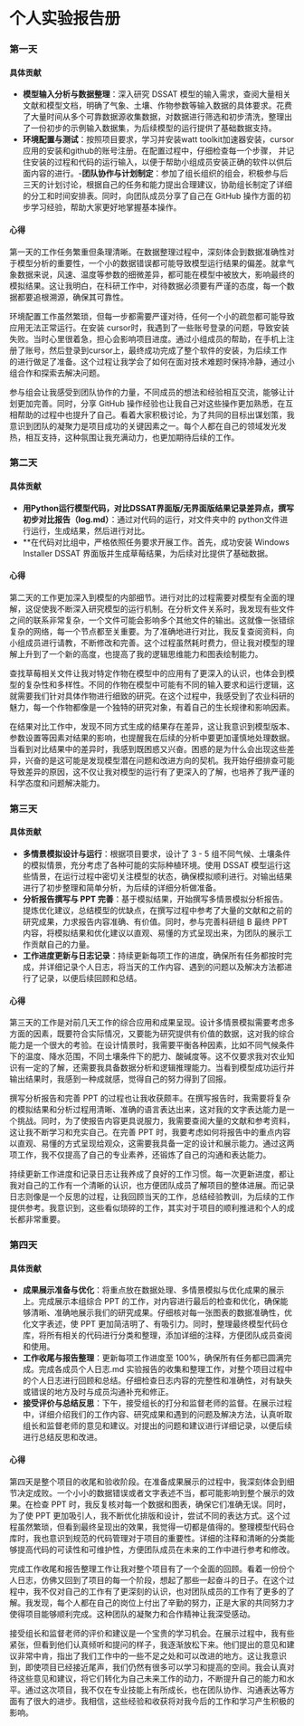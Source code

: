 # 个人实验报告册
### 第一天
#### 具体贡献
 - **模型输入分析与数据整理**：深入研究 DSSAT 模型的输入需求，查阅大量相关文献和模型文档，明确了气象、土壤、作物参数等输入数据的具体要求。花费了大量时间从多个可靠数据源收集数据，对数据进行筛选和初步清洗，整理出了一份初步的示例输入数据集，为后续模型的运行提供了基础数据支持。
 - **环境配置与测试**：按照项目要求，学习并安装watt toolkit加速器安装，cursor应用的安装和github的账号注册。在配置过程中，仔细检查每一个步骤， 并记住安装的过程和代码的运行输入，以便于帮助小组成员安装正确的软件以供后面内容的进行。-**团队协作与计划制定**：参加了组长组织的组会，积极参与后三天的计划讨论，根据自己的任务和能力提出合理建议，协助组长制定了详细的分工和时间安排表。同时，向团队成员分享了自己在 GitHub 操作方面的初步学习经验，帮助大家更好地掌握基本操作。

#### 心得
第一天的工作任务繁重但条理清晰。在数据整理过程中，深刻体会到数据准确性对于模型分析的重要性，一个小的数据错误都可能导致模型运行结果的偏差。就拿气象数据来说，风速、温度等参数的细微差异，都可能在模型中被放大，影响最终的模拟结果。这让我明白，在科研工作中，对待数据必须要有严谨的态度，每一个数据都要追根溯源，确保其可靠性。

环境配置工作虽然繁琐，但每一步都需要严谨对待，任何一个小的疏忽都可能导致应用无法正常运行。在安装 cursor时，我遇到了一些账号登录的问题，导致安装失败。当时心里很着急，担心会影响项目进度。通过小组成员的帮助，在手机上注册了账号，然后登录到cursor上，最终成功完成了整个软件的安装，为后续工作的进行做足了准备。这个过程让我学会了如何在面对技术难题时保持冷静，通过小组合作和探索去解决问题。

参与组会让我感受到团队协作的力量，不同成员的想法和经验相互交流，能够让计划更加完善。同时，分享 GitHub 操作经验也让我自己对这些操作更加熟悉，在互相帮助的过程中也提升了自己。看着大家积极讨论，为了共同的目标出谋划策，我意识到团队的凝聚力是项目成功的关键因素之一。每个人都在自己的领域发光发热，相互支持，这种氛围让我充满动力，也更加期待后续的工作。

### 第二天
#### 具体贡献
 - **用Python运行模型代码，对比DSSAT界面版/无界面版结果记录差异点，撰写初步对比报告（log.md）**：通过对代码的运行，对文件夹中的 python文件进行运行，生成结果，然后进行对比。
  - **在代码对比组中，严格依照任务要求开展工作。首先，成功安装 Windows Installer DSSAT 界面版并生成草莓结果，为后续对比提供了基础数据。

#### 心得
第二天的工作更加深入到模型的内部细节。进行对比的过程需要对模型有全面的理解，这促使我不断深入研究模型的运行机制。在分析文件关系时，我发现有些文件之间的联系非常复杂，一个文件可能会影响多个其他文件的输出。这就像一张错综复杂的网络，每一个节点都至关重要。为了准确地进行对比，我反复查阅资料，向小组成员进行请教，不断修改和完善。这个过程虽然耗时费力，但让我对模型的理解上升到了一个新的高度，也提高了我的逻辑思维能力和图表绘制能力。

查找草莓相关文件让我对特定作物在模型中的应用有了更深入的认识，也体会到模型的复杂性和多样性。不同的作物在模型中可能有不同的输入要求和运行逻辑，这就需要我们针对具体作物进行细致的研究。在这个过程中，我感受到了农业科研的魅力，每一个作物都像是一个独特的研究对象，有着自己的生长规律和影响因素。

在结果对比工作中，发现不同方式生成的结果存在差异，这让我意识到模型版本、参数设置等因素对结果的影响，也提醒我在后续的分析中要更加谨慎地处理数据。当看到对比结果中的差异时，我感到既困惑又兴奋。困惑的是为什么会出现这些差异，兴奋的是这可能是发现模型潜在问题和改进方向的契机。我开始仔细排查可能导致差异的原因，这不仅让我对模型的运行有了更深入的了解，也培养了我严谨的科学态度和问题解决能力。

### 第三天
#### 具体贡献
 - **多情景模拟设计与运行**：根据项目要求，设计了 3 - 5 组不同气候、土壤条件的模拟情景，充分考虑了各种可能的实际种植环境。使用 DSSAT 模型运行这些情景，在运行过程中密切关注模型的状态，确保模拟顺利进行。对输出结果进行了初步整理和简单分析，为后续的详细分析做准备。
 - **分析报告撰写与 PPT 完善**：基于模拟结果，开始撰写多情景模拟分析报告。提炼优化建议，总结模型的优缺点，在撰写过程中参考了大量的文献和之前的研究成果，力求报告内容准确、有价值。同时，参与完善科研组 B 最终 PPT 内容，将模拟结果和优化建议以直观、易懂的方式呈现出来，为团队的展示工作贡献自己的力量。
 - **工作进度更新与日志记录**：持续更新每项工作的进度，确保所有任务都按时完成，并详细记录个人日志，将当天的工作内容、遇到的问题以及解决方法都进行了记录，以便后续回顾和总结。

#### 心得
第三天的工作是对前几天工作的综合应用和成果呈现。设计多情景模拟需要考虑多方面的因素，既要符合实际情况，又要能为研究提供有价值的数据，这对我的综合能力是一个很大的考验。在设计情景时，我需要平衡各种因素，比如不同气候条件下的温度、降水范围，不同土壤条件下的肥力、酸碱度等。这不仅要求我对农业知识有一定的了解，还需要我具备数据分析和逻辑推理能力。当看到模型成功运行并输出结果时，我感到一种成就感，觉得自己的努力得到了回报。

撰写分析报告和完善 PPT 的过程也让我收获颇丰。在撰写报告时，我需要将复杂的模拟结果和分析过程用清晰、准确的语言表达出来，这对我的文字表达能力是一个挑战。同时，为了使报告内容更具说服力，我需要查阅大量的文献和参考资料，这让我不断学习和充实自己。在完善 PPT 时，我要考虑如何将报告中的重点内容以直观、易懂的方式呈现给观众，这需要我具备一定的设计和展示能力。通过这两项工作，我不仅提高了自己的专业素养，还锻炼了自己的沟通和表达能力。

持续更新工作进度和记录日志让我养成了良好的工作习惯。每一次更新进度，都让我对自己的工作有一个清晰的认识，也方便团队成员了解项目的整体进展。而记录日志则像是一个反思的过程，让我回顾当天的工作，总结经验教训，为后续的工作提供参考。我意识到，这些看似琐碎的工作，其实对于项目的顺利推进和个人的成长都非常重要。

### 第四天
#### 具体贡献
 - **成果展示准备与优化**：将重点放在数据处理、多情景模拟与优化成果的展示上。完成展示本组综合 PPT 的工作，对内容进行最后的检查和优化，确保能够清晰、准确地展示我们的研究成果。仔细核对每一张图表的数据准确性，优化文字表述，使 PPT 更加简洁明了、有吸引力。同时，整理最终模型代码仓库，将所有相关的代码进行分类和整理，添加详细的注释，方便团队成员查阅和使用。
 - **工作收尾与报告整理**：更新每项工作进度至 100%，确保所有任务都已圆满完成。完成各成员个人日志.md 实验报告的收集和整理工作，对整个项目过程中的个人日志进行回顾和总结。仔细检查日志内容的完整性和准确性，对有缺失或错误的地方及时与成员沟通补充和修正。
 - **接受评价与总结反思**：下午，接受组长的打分和监督老师的监督。在展示过程中，详细介绍我们的工作内容、研究成果和遇到的问题及解决方法，认真听取组长和监督老师的意见和建议。对提出的问题和建议进行详细记录，以便后续进行总结反思和改进。

#### 心得
第四天是整个项目的收尾和验收阶段。在准备成果展示的过程中，我深刻体会到细节决定成败。一个小小的数据错误或者文字表述不当，都可能影响到整个展示的效果。在检查 PPT 时，我反复核对每一个数据和图表，确保它们准确无误。同时，为了使 PPT 更加吸引人，我不断优化排版和设计，尝试不同的表达方式。这个过程虽然繁琐，但看到最终呈现出的效果，我觉得一切都是值得的。整理模型代码仓库时，我也意识到规范的代码管理对于项目的重要性。详细的注释和清晰的分类能够提高代码的可读性和可维护性，方便团队成员在未来的工作中进行参考和修改。

完成工作收尾和报告整理工作让我对整个项目有了一个全面的回顾。看着一份份个人日志，仿佛又回到了项目的每一个阶段，想起了那些一起奋斗的日子。在这个过程中，我不仅对自己的工作有了更深刻的认识，也对团队成员的工作有了更多的了解。我发现，每个人都在自己的岗位上付出了辛勤的努力，正是大家的共同努力才使得项目能够顺利完成。这种团队的凝聚力和合作精神让我深受感动。

接受组长和监督老师的评价和建议是一个宝贵的学习机会。在展示过程中，我有些紧张，但看到他们认真倾听和提问的样子，我逐渐放松下来。他们提出的意见和建议非常中肯，指出了我们工作中的一些不足之处和可以改进的地方。这让我意识到，即使项目已经接近尾声，我们仍然有很多可以学习和提高的空间。我会认真对待这些意见和建议，将它们转化为自己未来工作的动力，不断提升自己的能力和水平。通过这次项目，我不仅在专业技能上有所成长，也在团队协作、沟通表达等方面有了很大的进步。我相信，这些经验和收获将对我今后的工作和学习产生积极的影响。 